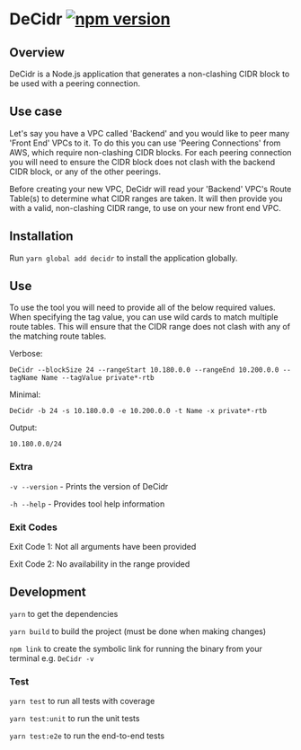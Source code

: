 # DeCidr [![npm version](https://badge.fury.io/js/decidr.svg)](https://badge.fury.io/js/decidr)

## Overview

DeCidr is a Node.js application that generates a non-clashing CIDR block to be used with a peering connection.

## Use case

Let's say you have a VPC called 'Backend' and you would like to peer many 'Front End' VPCs to it. To do this you can use 'Peering Connections' from AWS, which require non-clashing CIDR blocks. For each peering connection you will need to ensure the CIDR block does not clash with the backend CIDR block, or any of the other peerings.

Before creating your new VPC, DeCidr will read your 'Backend' VPC's Route Table(s) to determine what CIDR ranges are taken. It will then provide you with a valid, non-clashing CIDR range, to use on your new front end VPC.

## Installation

Run `yarn global add decidr` to install the application globally.

## Use

To use the tool you will need to provide all of the below required values. When specifying the tag value, you can use wild cards to match multiple route tables. This will ensure that the CIDR range does not clash with any of the matching route tables.

Verbose: 

`DeCidr --blockSize 24 --rangeStart 10.180.0.0 --rangeEnd 10.200.0.0 --tagName Name --tagValue private*-rtb`

Minimal:

 `DeCidr -b 24 -s 10.180.0.0 -e 10.200.0.0 -t Name -x private*-rtb`

Output: 

`10.180.0.0/24`

### Extra

`-v --version` - Prints the version of DeCidr

`-h --help` - Provides tool help information

### Exit Codes
Exit Code 1: Not all arguments have been provided

Exit Code 2: No availability in the range provided

## Development

`yarn` to get the dependencies

`yarn build` to build the project (must be done when making changes)

`npm link` to create the symbolic link for running the binary from your terminal e.g. `DeCidr -v`

### Test

`yarn test` to run all tests with coverage

`yarn test:unit` to run the unit tests

`yarn test:e2e` to run the end-to-end tests
